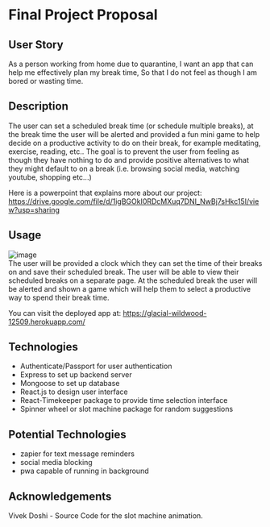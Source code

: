 # Final Project Proposal

## User Story

As a person working from home due to quarantine,
I want an app that can help me effectively plan my break time,
So that I do not feel as though I am bored or wasting time.

## Description

The user can set a scheduled break time (or schedule multiple breaks), 
at the break time the user will be alerted and provided a fun mini game to help decide
on a productive activity to do on their break, for example meditating, exercise, reading, etc..
The goal is to prevent the user from feeling as though they have nothing to do and provide
positive alternatives to what they might default to on a break (i.e. browsing social media, watching youtube, shopping etc...)

Here is a powerpoint that explains more about our project: https://drive.google.com/file/d/1igBGOkI0RDcMXuq7DNI_NwBj7sHkc15I/view?usp=sharing

## Usage
![image](./client/src/images/downshift-demo.gif)  
The user will be provided a clock which they can set the time of their breaks on and save their scheduled break.
The user will be able to view their scheduled breaks on a separate page.
At the scheduled break the user will be alerted and shown a game which will help them to select
a productive way to spend their break time.

You can visit the deployed app at: https://glacial-wildwood-12509.herokuapp.com/

## Technologies

* Authenticate/Passport for user authentication
* Express to set up backend server
* Mongoose to set up database
* React.js to design user interface
* React-Timekeeper package to provide time selection interface
* Spinner wheel or slot machine package for random suggestions

## Potential Technologies

* zapier for text message reminders
* social media blocking
* pwa capable of running in background

## Acknowledgements
Vivek Doshi - Source Code for the slot machine animation.
